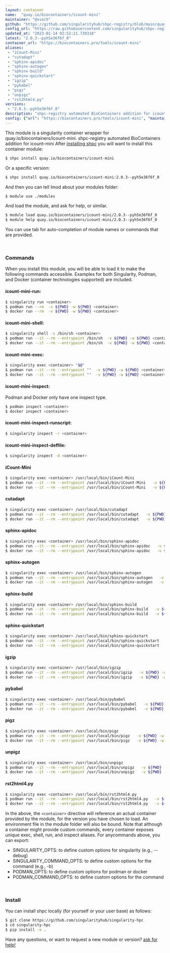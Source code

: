 ```yaml
---
layout: container
name:  "quay.io/biocontainers/icount-mini"
maintainer: "@vsoch"
github: "https://github.com/singularityhub/shpc-registry/blob/main/quay.io/biocontainers/icount-mini/container.yaml"
config_url: "https://raw.githubusercontent.com/singularityhub/shpc-registry/main/quay.io/biocontainers/icount-mini/container.yaml"
updated_at: "2023-01-14 02:52:21.739318"
latest: "2.0.3--pyh5e36f6f_0"
container_url: "https://biocontainers.pro/tools/icount-mini"
aliases:
 - "iCount-Mini"
 - "cutadapt"
 - "sphinx-apidoc"
 - "sphinx-autogen"
 - "sphinx-build"
 - "sphinx-quickstart"
 - "igzip"
 - "pybabel"
 - "pigz"
 - "unpigz"
 - "rst2html4.py"
versions:
 - "2.0.3--pyh5e36f6f_0"
description: "shpc-registry automated BioContainers addition for icount-mini"
config: {"url": "https://biocontainers.pro/tools/icount-mini", "maintainer": "@vsoch", "description": "shpc-registry automated BioContainers addition for icount-mini", "latest": {"2.0.3--pyh5e36f6f_0": "sha256:9071849890d4ccaa35100215d3060529764919953267d47eeeec1234bd3e6da2"}, "tags": {"2.0.3--pyh5e36f6f_0": "sha256:9071849890d4ccaa35100215d3060529764919953267d47eeeec1234bd3e6da2"}, "docker": "quay.io/biocontainers/icount-mini", "aliases": {"iCount-Mini": "/usr/local/bin/iCount-Mini", "cutadapt": "/usr/local/bin/cutadapt", "sphinx-apidoc": "/usr/local/bin/sphinx-apidoc", "sphinx-autogen": "/usr/local/bin/sphinx-autogen", "sphinx-build": "/usr/local/bin/sphinx-build", "sphinx-quickstart": "/usr/local/bin/sphinx-quickstart", "igzip": "/usr/local/bin/igzip", "pybabel": "/usr/local/bin/pybabel", "pigz": "/usr/local/bin/pigz", "unpigz": "/usr/local/bin/unpigz", "rst2html4.py": "/usr/local/bin/rst2html4.py"}}
---
```


This module is a singularity container wrapper for quay.io/biocontainers/icount-mini.
shpc-registry automated BioContainers addition for icount-mini
After [installing shpc](#install) you will want to install this container module:


```bash
$ shpc install quay.io/biocontainers/icount-mini
```

Or a specific version:

```bash
$ shpc install quay.io/biocontainers/icount-mini:2.0.3--pyh5e36f6f_0
```

And then you can tell lmod about your modules folder:

```bash
$ module use ./modules
```

And load the module, and ask for help, or similar.

```bash
$ module load quay.io/biocontainers/icount-mini/2.0.3--pyh5e36f6f_0
$ module help quay.io/biocontainers/icount-mini/2.0.3--pyh5e36f6f_0
```

You can use tab for auto-completion of module names or commands that are provided.

<br>

### Commands

When you install this module, you will be able to load it to make the following commands accessible.
Examples for both Singularity, Podman, and Docker (container technologies supported) are included.

#### icount-mini-run:

```bash
$ singularity run <container>
$ podman run --rm  -v ${PWD} -w ${PWD} <container>
$ docker run --rm  -v ${PWD} -w ${PWD} <container>
```

#### icount-mini-shell:

```bash
$ singularity shell -s /bin/sh <container>
$ podman run --it --rm --entrypoint /bin/sh  -v ${PWD} -w ${PWD} <container>
$ docker run --it --rm --entrypoint /bin/sh  -v ${PWD} -w ${PWD} <container>
```

#### icount-mini-exec:

```bash
$ singularity exec <container> "$@"
$ podman run --it --rm --entrypoint ""  -v ${PWD} -w ${PWD} <container> "$@"
$ docker run --it --rm --entrypoint ""  -v ${PWD} -w ${PWD} <container> "$@"
```

#### icount-mini-inspect:

Podman and Docker only have one inspect type.

```bash
$ podman inspect <container>
$ docker inspect <container>
```

#### icount-mini-inspect-runscript:

```bash
$ singularity inspect -r <container>
```

#### icount-mini-inspect-deffile:

```bash
$ singularity inspect -d <container>
```


#### iCount-Mini

```bash
$ singularity exec <container> /usr/local/bin/iCount-Mini
$ podman run --it --rm --entrypoint /usr/local/bin/iCount-Mini   -v ${PWD} -w ${PWD} <container> -c " $@"
$ docker run --it --rm --entrypoint /usr/local/bin/iCount-Mini   -v ${PWD} -w ${PWD} <container> -c " $@"
```


#### cutadapt

```bash
$ singularity exec <container> /usr/local/bin/cutadapt
$ podman run --it --rm --entrypoint /usr/local/bin/cutadapt   -v ${PWD} -w ${PWD} <container> -c " $@"
$ docker run --it --rm --entrypoint /usr/local/bin/cutadapt   -v ${PWD} -w ${PWD} <container> -c " $@"
```


#### sphinx-apidoc

```bash
$ singularity exec <container> /usr/local/bin/sphinx-apidoc
$ podman run --it --rm --entrypoint /usr/local/bin/sphinx-apidoc   -v ${PWD} -w ${PWD} <container> -c " $@"
$ docker run --it --rm --entrypoint /usr/local/bin/sphinx-apidoc   -v ${PWD} -w ${PWD} <container> -c " $@"
```


#### sphinx-autogen

```bash
$ singularity exec <container> /usr/local/bin/sphinx-autogen
$ podman run --it --rm --entrypoint /usr/local/bin/sphinx-autogen   -v ${PWD} -w ${PWD} <container> -c " $@"
$ docker run --it --rm --entrypoint /usr/local/bin/sphinx-autogen   -v ${PWD} -w ${PWD} <container> -c " $@"
```


#### sphinx-build

```bash
$ singularity exec <container> /usr/local/bin/sphinx-build
$ podman run --it --rm --entrypoint /usr/local/bin/sphinx-build   -v ${PWD} -w ${PWD} <container> -c " $@"
$ docker run --it --rm --entrypoint /usr/local/bin/sphinx-build   -v ${PWD} -w ${PWD} <container> -c " $@"
```


#### sphinx-quickstart

```bash
$ singularity exec <container> /usr/local/bin/sphinx-quickstart
$ podman run --it --rm --entrypoint /usr/local/bin/sphinx-quickstart   -v ${PWD} -w ${PWD} <container> -c " $@"
$ docker run --it --rm --entrypoint /usr/local/bin/sphinx-quickstart   -v ${PWD} -w ${PWD} <container> -c " $@"
```


#### igzip

```bash
$ singularity exec <container> /usr/local/bin/igzip
$ podman run --it --rm --entrypoint /usr/local/bin/igzip   -v ${PWD} -w ${PWD} <container> -c " $@"
$ docker run --it --rm --entrypoint /usr/local/bin/igzip   -v ${PWD} -w ${PWD} <container> -c " $@"
```


#### pybabel

```bash
$ singularity exec <container> /usr/local/bin/pybabel
$ podman run --it --rm --entrypoint /usr/local/bin/pybabel   -v ${PWD} -w ${PWD} <container> -c " $@"
$ docker run --it --rm --entrypoint /usr/local/bin/pybabel   -v ${PWD} -w ${PWD} <container> -c " $@"
```


#### pigz

```bash
$ singularity exec <container> /usr/local/bin/pigz
$ podman run --it --rm --entrypoint /usr/local/bin/pigz   -v ${PWD} -w ${PWD} <container> -c " $@"
$ docker run --it --rm --entrypoint /usr/local/bin/pigz   -v ${PWD} -w ${PWD} <container> -c " $@"
```


#### unpigz

```bash
$ singularity exec <container> /usr/local/bin/unpigz
$ podman run --it --rm --entrypoint /usr/local/bin/unpigz   -v ${PWD} -w ${PWD} <container> -c " $@"
$ docker run --it --rm --entrypoint /usr/local/bin/unpigz   -v ${PWD} -w ${PWD} <container> -c " $@"
```


#### rst2html4.py

```bash
$ singularity exec <container> /usr/local/bin/rst2html4.py
$ podman run --it --rm --entrypoint /usr/local/bin/rst2html4.py   -v ${PWD} -w ${PWD} <container> -c " $@"
$ docker run --it --rm --entrypoint /usr/local/bin/rst2html4.py   -v ${PWD} -w ${PWD} <container> -c " $@"
```



In the above, the `<container>` directive will reference an actual container provided
by the module, for the version you have chosen to load. An environment file in the
module folder will also be bound. Note that although a container
might provide custom commands, every container exposes unique exec, shell, run, and
inspect aliases. For anycommands above, you can export:

 - SINGULARITY_OPTS: to define custom options for singularity (e.g., --debug)
 - SINGULARITY_COMMAND_OPTS: to define custom options for the command (e.g., -b)
 - PODMAN_OPTS: to define custom options for podman or docker
 - PODMAN_COMMAND_OPTS: to define custom options for the command

<br>

### Install

You can install shpc locally (for yourself or your user base) as follows:

```bash
$ git clone https://github.com/singularityhub/singularity-hpc
$ cd singularity-hpc
$ pip install -e .
```

Have any questions, or want to request a new module or version? [ask for help!](https://github.com/singularityhub/singularity-hpc/issues)
